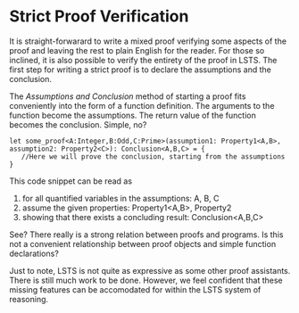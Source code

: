 # Strict Proof Verification

It is straight-forwarard to write a mixed proof verifying some aspects of the proof and leaving the rest to plain English for the reader.
For those so inclined, it is also possible to verify the entirety of the proof in LSTS.
The first step for writing a strict proof is to declare the assumptions and the conclusion.

The *Assumptions and Conclusion* method of starting a proof fits conveniently into the form of a function definition.
The arguments to the function become the assumptions.
The return value of the function becomes the conclusion.
Simple, no?

```lsts
let some_proof<A:Integer,B:Odd,C:Prime>(assumption1: Property1<A,B>, assumption2: Property2<C>): Conclusion<A,B,C> = {
   //Here we will prove the conclusion, starting from the assumptions
}
```

This code snippet can be read as

1. for all quantified variables in the assumptions: A, B, C
2. assume the given properties: Property1<A,B>, Property2<C>
3. showing that there exists a concluding result: Conclusion<A,B,C>

See? There really is a strong relation between proofs and programs.
Is this not a convenient relationship between proof objects and simple function declarations?

Just to note, LSTS is not quite as expressive as some other proof assistants.
There is still much work to be done.
However, we feel confident that these missing features can be accomodated for within the LSTS system of reasoning.
